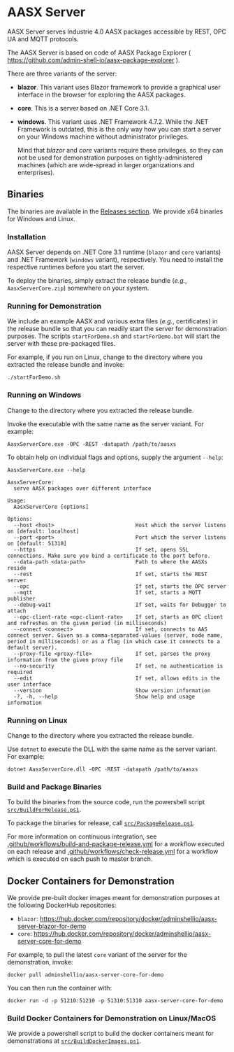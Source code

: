# AASX Server

AASX Server serves Industrie 4.0 AASX packages accessible by REST, OPC UA and 
MQTT protocols.

The AASX Server is based on code of AASX Package Explorer (
https://github.com/admin-shell-io/aasx-package-explorer
).

There are three variants of the server:

* **blazor**. This variant uses Blazor framework to provide a graphical user
  interface in the browser for exploring the AASX packages.

* **core**. This is a server based on .NET Core 3.1.

* **windows**. This variant uses .NET Framework 4.7.2. While the .NET Framework
  is outdated, this is the only way how you can start a server on your Windows
  machine without administrator privileges. 
  
  Mind that *blazor* and *core* variants require these privileges, so they
  can not be used for demonstration purposes on tightly-administered machines
  (which are wide-spread in larger organizations and enterprises). 

## Binaries

The binaries are available in the [Releases section](
https://github.com/admin-shell-io/aasx-server/releases
). We provide x64 binaries for Windows and Linux.

### Installation

AASX Server depends on .NET Core 3.1 runtime (`blazor` and `core` variants) 
and .NET Framework (`windows` variant), respectively. You need to install the 
respective runtimes before you start the server.

To deploy the binaries, simply extract the release bundle (*e.g.*, 
`AasxServerCore.zip`) somewhere on your system. 

### Running for Demonstration

We include an example AASX and various extra files (*e.g.*, certificates) in
the release bundle so that you can readily start the server for demonstration
purposes. The scripts `startForDemo.sh` and `startForDemo.bat` will start the
server with these pre-packaged files.

For example, if you run on Linux, change to the directory where you extracted
the release bundle and invoke:

```
./startForDemo.sh
``` 

### Running on Windows

Change to the directory where you extracted the release bundle.

Invoke the executable with the same name as the server variant. For example:

```
AasxServerCore.exe -OPC -REST -datapath /path/to/aasxs
```

To obtain help on individual flags and options, supply the argument `--help`:

```
AasxServerCore.exe --help
```
<!--- Help starts. -->
```
AasxServerCore:
  serve AASX packages over different interface

Usage:
  AasxServerCore [options]

Options:
  --host <host>                          Host which the server listens on [default: localhost]
  --port <port>                          Port which the server listens on [default: 51310]
  --https                                If set, opens SSL connections. Make sure you bind a certificate to the port before.
  --data-path <data-path>                Path to where the AASXs reside
  --rest                                 If set, starts the REST server
  --opc                                  If set, starts the OPC server
  --mqtt                                 If set, starts a MQTT publisher
  --debug-wait                           If set, waits for Debugger to attach
  --opc-client-rate <opc-client-rate>    If set, starts an OPC client and refreshes on the given period (in milliseconds)
  --connect <connect>                    If set, connects to AAS connect server. Given as a comma-separated-values (server, node name, period in milliseconds) or as a flag (in which case it connects to a default server).
  --proxy-file <proxy-file>              If set, parses the proxy information from the given proxy file
  --no-security                          If set, no authentication is required
  --edit                                 If set, allows edits in the user interface
  --version                              Show version information
  -?, -h, --help                         Show help and usage information
```
<!--- Help ends. -->

### Running on Linux

Change to the directory where you extracted the release bundle.

Use `dotnet` to execute the DLL with the same name as the server variant.
For example:

```
dotnet AasxServerCore.dll -OPC -REST -datapath /path/to/aasxs
```

### Build and Package Binaries

To build the binaries from the source code, run the powershell script 
[`src/BuildForRelease.ps1`](src/BuildForRelease.ps1).

To package the binaries for release, call [`src/PackageRelease.ps1`](
src/PackageRelease.ps1).

For more information on continuous integration, see 
[.github/workflows/build-and-package-release.yml](
.github/workflows/build-and-package-release.yml
) for a workflow executed on each release and 
[.github/workflows/check-release.yml](.github/workflows/check-release.yml) for
a workflow which is executed on each push to master branch.

## Docker Containers for Demonstration

We provide pre-built docker images meant for demonstration purposes at the 
following DockerHub repositories:

* `blazor`: https://hub.docker.com/repository/docker/adminshellio/aasx-server-blazor-for-demo
* `core`: https://hub.docker.com/repository/docker/adminshellio/aasx-server-core-for-demo

For example, to pull the latest `core` variant of the server for the 
demonstration, invoke:

```
docker pull adminshellio/aasx-server-core-for-demo
```

You can then run the container with:

```
docker run -d -p 51210:51210 -p 51310:51310 aasx-server-core-for-demo
```

### Build Docker Containers for Demonstration on Linux/MacOS

We provide a powershell script to build the docker containers meant for 
demonstrations at [`src/BuildDockerImages.ps1`](src/BuildDockerImages.ps1). 
